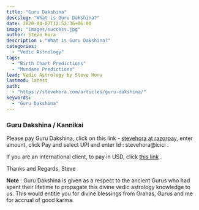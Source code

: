 ```yaml
---
title: "Guru Dakshina"
descslug: "What is Guru Dakshina?"
date: 2020-04-07T12:52:36+06:00
image: "images/success.jpg"
author: Steve Hora
description : "What is Guru Dakshina?"
categories: 
  - "Vedic Astrology"
tags:
  - "Birth Chart Predictions"
  - "Mundane Predictions"
lead: Vedic Astrology by Steve Hora
lastmod: latest 
path:
  - "https://stevehora.com/articles/guru-dakshina/"
keywords:
  - "Guru Dakshina"
---
```


### Guru Dakshina / Kannikai

Please pay Guru Dakshina, click on this link - [stevehora at razorpay](https://rzp.io/l/stevehora), enter amount,
click Pay and select UPI and enter Id : stevehora@icici .

If you are an international client, to pay in USD, click [this link](https://rzp.io/l/stevehoraus) .

Thanks and Regards,
Steve

**Note** : Guru Dakshina is given as a respect to the ancient Gurus who had spent their lifetime to propagate this divine vedic astrology knowledge to us. This would entitle you for divine blessings from Grahas, Gurus and me for accrual of good karma.